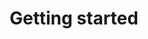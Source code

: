 ---
title: Getting started
layout: collection
permalink: /getting-started
collection: getting_started
entries_layout: grid
introduction: |
    The following step-by-step instructions can be used to aid installation and first-time configuration of the plugin.
---